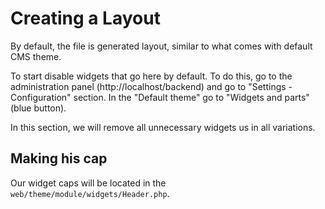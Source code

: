 # Creating a Layout

By default, the file is generated layout, similar to what comes with default CMS theme.

To start disable widgets that go here by default.
To do this, go to the administration panel (http://localhost/backend) and go to "Settings - Configuration" section. In the "Default theme" go to "Widgets and parts" (blue button).

In this section, we will remove all unnecessary widgets us in all variations.

## Making his cap

Our widget caps will be located in the `web/theme/module/widgets/Header.php`.
